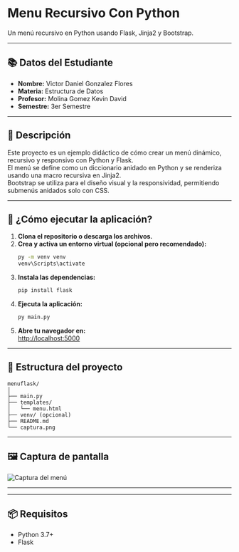 # Menu Recursivo Con Python

Un menú recursivo en Python usando Flask, Jinja2 y Bootstrap.

---

## 📚 Datos del Estudiante

- **Nombre:** Victor Daniel Gonzalez Flores 
- **Materia:** Estructura de Datos
- **Profesor:** Molina Gomez Kevin David
- **Semestre:** 3er Semestre

---

## 📝 Descripción

Este proyecto es un ejemplo didáctico de cómo crear un menú dinámico, recursivo y responsivo con Python y Flask.  
El menú se define como un diccionario anidado en Python y se renderiza usando una macro recursiva en Jinja2.  
Bootstrap se utiliza para el diseño visual y la responsividad, permitiendo submenús anidados solo con CSS.

---

## 🚀 ¿Cómo ejecutar la aplicación?

1. **Clona el repositorio o descarga los archivos.**
2. **Crea y activa un entorno virtual (opcional pero recomendado):**
   ```sh
   py -m venv venv
   venv\Scripts\activate
   ```
3. **Instala las dependencias:**
   ```sh
   pip install flask
   ```
4. **Ejecuta la aplicación:**
   ```sh
   py main.py
   ```
5. **Abre tu navegador en:**  
   [http://localhost:5000](http://localhost:5000)

---

## 📂 Estructura del proyecto

```
menuflask/
│
├── main.py
├── templates/
│   └── menu.html
├── venv/ (opcional)
├── README.md
└── captura.png
```

---

## 🖼️ Captura de pantalla

![Captura del menú](capturing(2).png)

---

---

## 📦 Requisitos

- Python 3.7+
- Flask
